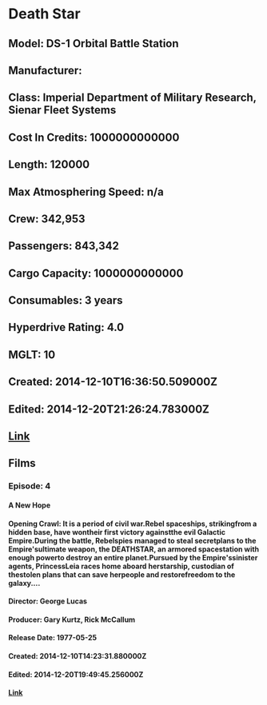 # Death Star
## Model: DS-1 Orbital Battle Station
## Manufacturer: 
## Class: Imperial Department of Military Research, Sienar Fleet Systems
## Cost In Credits: 1000000000000
## Length: 120000
## Max Atmosphering Speed: n/a
## Crew: 342,953
## Passengers: 843,342
## Cargo Capacity: 1000000000000
## Consumables: 3 years
## Hyperdrive Rating: 4.0
## MGLT: 10
## Created: 2014-12-10T16:36:50.509000Z
## Edited: 2014-12-20T21:26:24.783000Z
## [Link](https://swapi.dev/api/starships/9/)
## Films
### Episode: 4
#### A New Hope
#### Opening Crawl: It is a period of civil war.Rebel spaceships, strikingfrom a hidden base, have wontheir first victory againstthe evil Galactic Empire.During the battle, Rebelspies managed to steal secretplans to the Empire'sultimate weapon, the DEATHSTAR, an armored spacestation with enough powerto destroy an entire planet.Pursued by the Empire'ssinister agents, PrincessLeia races home aboard herstarship, custodian of thestolen plans that can save herpeople and restorefreedom to the galaxy....
#### Director: George Lucas
#### Producer: Gary Kurtz, Rick McCallum
#### Release Date: 1977-05-25
#### Created: 2014-12-10T14:23:31.880000Z
#### Edited: 2014-12-20T19:49:45.256000Z
#### [Link](https://swapi.dev/api/films/1/)